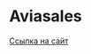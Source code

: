 # Aviasales
[Ссылка на сайт]([http://handlebarsjs.com/](https://fancy-medovik-6969ba.netlify.app/)https://fancy-medovik-6969ba.netlify.app/)

